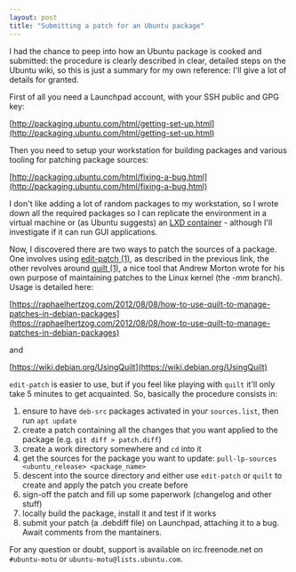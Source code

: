 ```yaml
---
layout: post
title: "Submitting a patch for an Ubuntu package"
---
```


I had the chance to peep into how an Ubuntu package is cooked and submitted: the procedure is clearly described in clear, detailed steps on the Ubuntu wiki, so this is just a summary for my own reference: I'll give a lot of details for granted.

First of all you need a Launchpad account, with your SSH public and GPG key:

[http://packaging.ubuntu.com/html/getting-set-up.html](http://packaging.ubuntu.com/html/getting-set-up.html)

Then you need to setup your workstation for building packages and various tooling for patching package sources:

[http://packaging.ubuntu.com/html/fixing-a-bug.html](http://packaging.ubuntu.com/html/fixing-a-bug.html)

I don't like adding a lot of random packages to my workstation, so I wrote down all the required packages so I can replicate the environment in a virtual machine or (as Ubuntu suggests) an [LXD container](https://help.ubuntu.com/lts/serverguide/lxd.html) - although I'll investigate if it can run GUI applications.

Now, I discovered there are two ways to patch the sources of a package. One involves using [edit-patch (1)](https://manpages.debian.org/stretch/devscripts/edit-patch.1.en.html), as described in the previous link, the other revolves around [quilt (1)](https://manpages.debian.org/stretch/quilt/quilt.1.en.html), a nice tool that Andrew Morton wrote for his own purpose of maintaining patches to the Linux kernel (the _-mm_ branch). Usage is detailed here:

[https://raphaelhertzog.com/2012/08/08/how-to-use-quilt-to-manage-patches-in-debian-packages](https://raphaelhertzog.com/2012/08/08/how-to-use-quilt-to-manage-patches-in-debian-packages)

and

[https://wiki.debian.org/UsingQuilt](https://wiki.debian.org/UsingQuilt)

`edit-patch` is easier to use, but if you feel like playing with `quilt` it'll only take 5 minutes to get acquainted. So, basically the procedure consists in:

1. ensure to have `deb-src` packages activated in your `sources.list`, then run `apt update`
2. create a patch containing all the changes that you want applied to the package (e.g. `git diff > patch.diff`)
3. create a work directory somewhere and `cd` into it
4. get the sources for the package you want to update: `pull-lp-sources <ubuntu_release> <package_name>`
5. descent into the source directory and either use `edit-patch` or `quilt` to create and apply the patch you create before
6. sign-off the patch and fill up some paperwork (changelog and other stuff)
7. locally build the package, install it and test if it works
8. submit your patch (a .debdiff file) on Launchpad, attaching it to a bug. Await comments from the mantainers.

For any question or doubt, support is available on irc.freenode.net on `#ubuntu-motu` or `ubuntu-motu@lists.ubuntu.com`.
